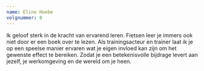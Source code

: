 ```yaml
---
name: Eline Hoebe
volgnummer: 8
---
```

Ik geloof sterk in de kracht van ervarend leren. Fietsen leer je immers ook niet door er een boek over te lezen. Als trainingsacteur en trainer laat ik je op een speelse manier ervaren wat je eigen invloed kan zijn om het gewenste effect te bereiken. Zodat je een betekenisvolle bijdrage levert aan jezelf, je werkomgeving en de wereld om je heen.